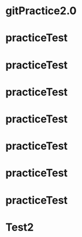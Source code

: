 # gitPractice2.0
# practiceTest
# practiceTest
# practiceTest
# practiceTest
# practiceTest
# practiceTest
# practiceTest
# Test2
